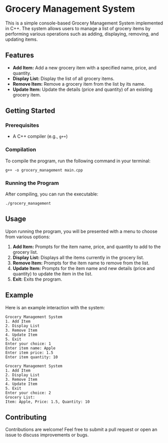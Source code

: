# Grocery Management System

This is a simple console-based Grocery Management System implemented in C++. The system allows users to manage a list of grocery items by performing various operations such as adding, displaying, removing, and updating items.

## Features

- **Add Item:** Add a new grocery item with a specified name, price, and quantity.
- **Display List:** Display the list of all grocery items.
- **Remove Item:** Remove a grocery item from the list by its name.
- **Update Item:** Update the details (price and quantity) of an existing grocery item.

## Getting Started

### Prerequisites

- A C++ compiler (e.g., `g++`)

### Compilation

To compile the program, run the following command in your terminal:

    g++ -o grocery_management main.cpp

### Running the Program

After compiling, you can run the executable:

    ./grocery_management

## Usage

Upon running the program, you will be presented with a menu to choose from various options:

1. **Add Item:** Prompts for the item name, price, and quantity to add to the grocery list.
2. **Display List:** Displays all the items currently in the grocery list.
3. **Remove Item:** Prompts for the item name to remove from the list.
4. **Update Item:** Prompts for the item name and new details (price and quantity) to update the item in the list.
5. **Exit:** Exits the program.

## Example

Here is an example interaction with the system:

    Grocery Management System
    1. Add Item
    2. Display List
    3. Remove Item
    4. Update Item
    5. Exit
    Enter your choice: 1
    Enter item name: Apple
    Enter item price: 1.5
    Enter item quantity: 10

    Grocery Management System
    1. Add Item
    2. Display List
    3. Remove Item
    4. Update Item
    5. Exit
    Enter your choice: 2
    Grocery List:
    Item: Apple, Price: 1.5, Quantity: 10

## Contributing

Contributions are welcome! Feel free to submit a pull request or open an issue to discuss improvements or bugs.
